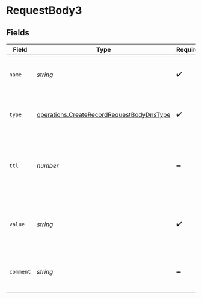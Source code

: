 # RequestBody3


## Fields

| Field                                                                                                  | Type                                                                                                   | Required                                                                                               | Description                                                                                            | Example                                                                                                |
| ------------------------------------------------------------------------------------------------------ | ------------------------------------------------------------------------------------------------------ | ------------------------------------------------------------------------------------------------------ | ------------------------------------------------------------------------------------------------------ | ------------------------------------------------------------------------------------------------------ |
| `name`                                                                                                 | *string*                                                                                               | :heavy_check_mark:                                                                                     | A subdomain name or an empty string for the root domain.                                               | subdomain                                                                                              |
| `type`                                                                                                 | [operations.CreateRecordRequestBodyDnsType](../../models/operations/createrecordrequestbodydnstype.md) | :heavy_check_mark:                                                                                     | The type of record, it could be one of the valid DNS records.                                          |                                                                                                        |
| `ttl`                                                                                                  | *number*                                                                                               | :heavy_minus_sign:                                                                                     | The TTL value. Must be a number between 60 and 2147483647. Default value is 60.                        | 60                                                                                                     |
| `value`                                                                                                | *string*                                                                                               | :heavy_check_mark:                                                                                     | An ALIAS virtual record pointing to a hostname resolved to an A record on server side.                 | cname.vercel-dns.com                                                                                   |
| `comment`                                                                                              | *string*                                                                                               | :heavy_minus_sign:                                                                                     | A comment to add context on what this DNS record is for                                                | used to verify ownership of domain                                                                     |